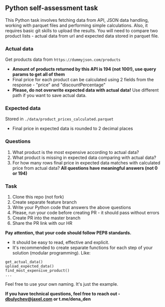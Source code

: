 ## Python self-assessment task 

This Python task involves fetching data from API, JSON data handling, working with parquet files
and performing simple calculations. Also, it requires basic git skills to upload the results. 
You will need to compare two product lists - actual data from url and expected data stored in parquet file.

### Actual data
Get products data from `https://dummyjson.com/products`
- **Amount of products returned by this API is 194 (not 100!), use query params to get all of them**
- Final price for each product can be calculated using 2 fields from the response - "price" and "discountPercentage"
- **Please, do not overwrite expected data with actual data!** Use different path if you want to save actual data.

### Expected data 
Stored in `./data/product_prices_calculated.parquet`
- Final price in expected data is rounded to 2 decimal places

### Questions
1. What product is the most expensive according to actual data?
2. What product is missing in expected data comparing with actual data?
3. For how many rows final price in expected data matches with calculated price from actual data?
**All questions have meaningful answers (not 0 or 194)**

### Task
1. Clone this repo (not fork)
2. Create separate feature branch
3. Write your Python code that answers the above questions
4. Please, run your code before creating PR - it should pass without errors
5. Create PR into the master branch
6. Share the PR link with our HR

**Pay attention, that your code should follow PEP8 standards.** 
- It should be easy to read, effective and explicit.
- It's recommended to create separate functions for each step of your solution (modular programming). 
Like:
```
get_actual_data()
upload_expected_data()
find_most_expensive_product()
...
```
Feel free to use your own naming. It's just the example.

__If you have technical questions, feel free to reach out - dbulychev@jaxel.com or t.me/dena_den__
